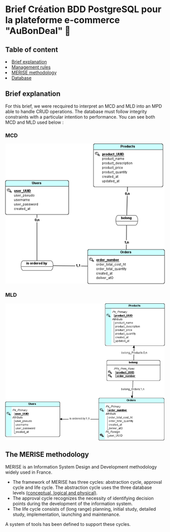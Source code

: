 # Brief Création BDD PostgreSQL pour la plateforme e-commerce "AuBonDeal" 🚀

## Table of content

<li><a href="#brief-explanation"> Brief explanation</a> </li>
<li><a href="/doc/management-rules.md"> Management rules </a></li>
<li><a href="#the-merise-methodology">MERISE methodology</a></li>
<!-- <li><a href="">RBAC</a></li>  -->
<li><a href="/database-arch/AuBonDeal.sql">Database</a></li>

## Brief explanation
For this brief, we were recquired to interpret an MCD and MLD into an MPD able to handle CRUD operations. The database must follow integrity constraints with a particular intention to performance. You can see both MCD and MLD used below :

### MCD
<img src="/database-arch/mcd.png">

### MLD
<img src="/database-arch/mld.png">


## The MERISE methodology
MERISE is an Information System Design and Development methodology widely used in France.
- The framework of MERISE has three cycles: abstraction cycle, approval cycle and life cycle. The abstraction cycle uses the three database levels <a href="https://louisvandevelde.be/index.php?dos=my&fic=meris">(conceptual, logical and physical)</a>.
- The approval cycle recognizes the necessity of identifying decision points during the development of the information system. 
- The life cycle consists of (long range) planning, initial study, detailed study, implementation, launching and maintenance.

A system of tools has been defined to support these cycles.
